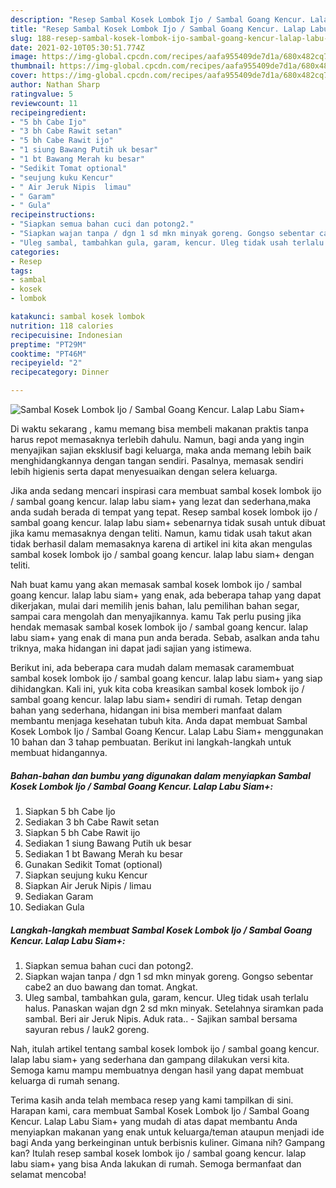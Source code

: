 ```yaml
---
description: "Resep Sambal Kosek Lombok Ijo / Sambal Goang Kencur. Lalap Labu Siam+ yang nikmat dan Mudah Dibuat"
title: "Resep Sambal Kosek Lombok Ijo / Sambal Goang Kencur. Lalap Labu Siam+ yang nikmat dan Mudah Dibuat"
slug: 188-resep-sambal-kosek-lombok-ijo-sambal-goang-kencur-lalap-labu-siam-yang-nikmat-dan-mudah-dibuat
date: 2021-02-10T05:30:51.774Z
image: https://img-global.cpcdn.com/recipes/aafa955409de7d1a/680x482cq70/sambal-kosek-lombok-ijo-sambal-goang-kencur-lalap-labu-siam-foto-resep-utama.jpg
thumbnail: https://img-global.cpcdn.com/recipes/aafa955409de7d1a/680x482cq70/sambal-kosek-lombok-ijo-sambal-goang-kencur-lalap-labu-siam-foto-resep-utama.jpg
cover: https://img-global.cpcdn.com/recipes/aafa955409de7d1a/680x482cq70/sambal-kosek-lombok-ijo-sambal-goang-kencur-lalap-labu-siam-foto-resep-utama.jpg
author: Nathan Sharp
ratingvalue: 5
reviewcount: 11
recipeingredient:
- "5 bh Cabe Ijo"
- "3 bh Cabe Rawit setan"
- "5 bh Cabe Rawit ijo"
- "1 siung Bawang Putih uk besar"
- "1 bt Bawang Merah ku besar"
- "Sedikit Tomat optional"
- "seujung kuku Kencur"
- " Air Jeruk Nipis  limau"
- " Garam"
- " Gula"
recipeinstructions:
- "Siapkan semua bahan cuci dan potong2."
- "Siapkan wajan tanpa / dgn 1 sd mkn minyak goreng. Gongso sebentar cabe2 an duo bawang dan tomat. Angkat."
- "Uleg sambal, tambahkan gula, garam, kencur. Uleg tidak usah terlalu halus. Panaskan wajan dgn 2 sd mkn minyak. Setelahnya siramkan pada sambal. Beri air Jeruk Nipis. Aduk rata.. Sajikan sambal bersama sayuran rebus / lauk2 goreng."
categories:
- Resep
tags:
- sambal
- kosek
- lombok

katakunci: sambal kosek lombok 
nutrition: 118 calories
recipecuisine: Indonesian
preptime: "PT29M"
cooktime: "PT46M"
recipeyield: "2"
recipecategory: Dinner

---
```



![Sambal Kosek Lombok Ijo / Sambal Goang Kencur. Lalap Labu Siam+](https://img-global.cpcdn.com/recipes/aafa955409de7d1a/680x482cq70/sambal-kosek-lombok-ijo-sambal-goang-kencur-lalap-labu-siam-foto-resep-utama.jpg)

Di waktu  sekarang , kamu memang bisa membeli makanan praktis tanpa harus repot memasaknya terlebih dahulu. Namun, bagi anda yang ingin menyajikan sajian eksklusif bagi keluarga, maka anda memang lebih baik menghidangkannya dengan tangan sendiri. Pasalnya, memasak sendiri lebih higienis serta dapat menyesuaikan dengan selera keluarga.

Jika anda sedang mencari inspirasi cara membuat sambal kosek lombok ijo / sambal goang kencur. lalap labu siam+ yang lezat dan sederhana,maka anda sudah berada di tempat yang tepat. Resep sambal kosek lombok ijo / sambal goang kencur. lalap labu siam+  sebenarnya tidak susah untuk dibuat jika kamu memasaknya dengan teliti. Namun, kamu tidak usah takut akan tidak berhasil dalam memasaknya 
karena di artikel ini kita akan mengulas sambal kosek lombok ijo / sambal goang kencur. lalap labu siam+ dengan teliti.  



Nah buat kamu yang akan memasak sambal kosek lombok ijo / sambal goang kencur. lalap labu siam+ yang enak, ada beberapa tahap yang dapat dikerjakan, mulai dari memilih jenis bahan, lalu pemilihan bahan segar, sampai cara mengolah dan menyajikannya. kamu Tak perlu pusing jika hendak memasak sambal kosek lombok ijo / sambal goang kencur. lalap labu siam+ yang enak di mana pun anda berada. Sebab, asalkan anda  tahu triknya, maka hidangan ini dapat jadi sajian yang istimewa.

Berikut ini, ada beberapa cara mudah dalam memasak caramembuat sambal kosek lombok ijo / sambal goang kencur. lalap labu siam+ yang siap dihidangkan. Kali ini, yuk kita coba kreasikan sambal kosek lombok ijo / sambal goang kencur. lalap labu siam+ sendiri di rumah. Tetap dengan bahan yang sederhana, hidangan ini bisa memberi manfaat dalam membantu menjaga kesehatan tubuh kita. Anda dapat membuat Sambal Kosek Lombok Ijo / Sambal Goang Kencur. Lalap Labu Siam+ menggunakan 10 bahan dan 3 tahap pembuatan. Berikut ini langkah-langkah untuk membuat hidangannya.

<!--inarticleads1-->

##### Bahan-bahan dan bumbu yang digunakan dalam menyiapkan Sambal Kosek Lombok Ijo / Sambal Goang Kencur. Lalap Labu Siam+:

1. Siapkan 5 bh Cabe Ijo
1. Sediakan 3 bh Cabe Rawit setan
1. Siapkan 5 bh Cabe Rawit ijo
1. Sediakan 1 siung Bawang Putih uk besar
1. Sediakan 1 bt Bawang Merah ku besar
1. Gunakan Sedikit Tomat (optional)
1. Siapkan seujung kuku Kencur
1. Siapkan  Air Jeruk Nipis / limau
1. Sediakan  Garam
1. Sediakan  Gula




<!--inarticleads2-->

##### Langkah-langkah membuat Sambal Kosek Lombok Ijo / Sambal Goang Kencur. Lalap Labu Siam+:

1. Siapkan semua bahan cuci dan potong2.
1. Siapkan wajan tanpa / dgn 1 sd mkn minyak goreng. Gongso sebentar cabe2 an duo bawang dan tomat. Angkat.
1. Uleg sambal, tambahkan gula, garam, kencur. Uleg tidak usah terlalu halus. Panaskan wajan dgn 2 sd mkn minyak. Setelahnya siramkan pada sambal. Beri air Jeruk Nipis. Aduk rata.. - Sajikan sambal bersama sayuran rebus / lauk2 goreng.




Nah, itulah artikel tentang  sambal kosek lombok ijo / sambal goang kencur. lalap labu siam+  yang sederhana dan gampang dilakukan versi kita. Semoga kamu mampu membuatnya dengan hasil yang dapat membuat keluarga di rumah senang. 

Terima kasih anda telah membaca resep yang kami tampilkan di sini. Harapan kami, cara membuat  Sambal Kosek Lombok Ijo / Sambal Goang Kencur. Lalap Labu Siam+ yang mudah di atas dapat membantu Anda menyiapkan makanan yang enak untuk keluarga/teman ataupun menjadi ide bagi Anda yang berkeinginan untuk berbisnis kuliner. Gimana nih? Gampang kan? Itulah resep sambal kosek lombok ijo / sambal goang kencur. lalap labu siam+ yang bisa Anda lakukan di rumah. Semoga bermanfaat dan selamat mencoba!

